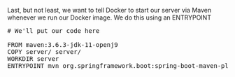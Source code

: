 Last, but not least, we want to tell Docker to start our server via Maven whenever we run our Docker image.  We do this using an ENTRYPOINT

<pre class="file" data-filename="Dockerfile" data-target="replace">
# We'll put our code here

FROM maven:3.6.3-jdk-11-openj9
COPY server/ server/
WORKDIR server
ENTRYPOINT mvn org.springframework.boot:spring-boot-maven-plugin:run

</pre>